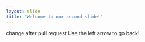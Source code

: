 ```yaml
---
layout: slide
title: "Welcome to our second slide!"
---
```

change after pull request
Use the left arrow to go back!
